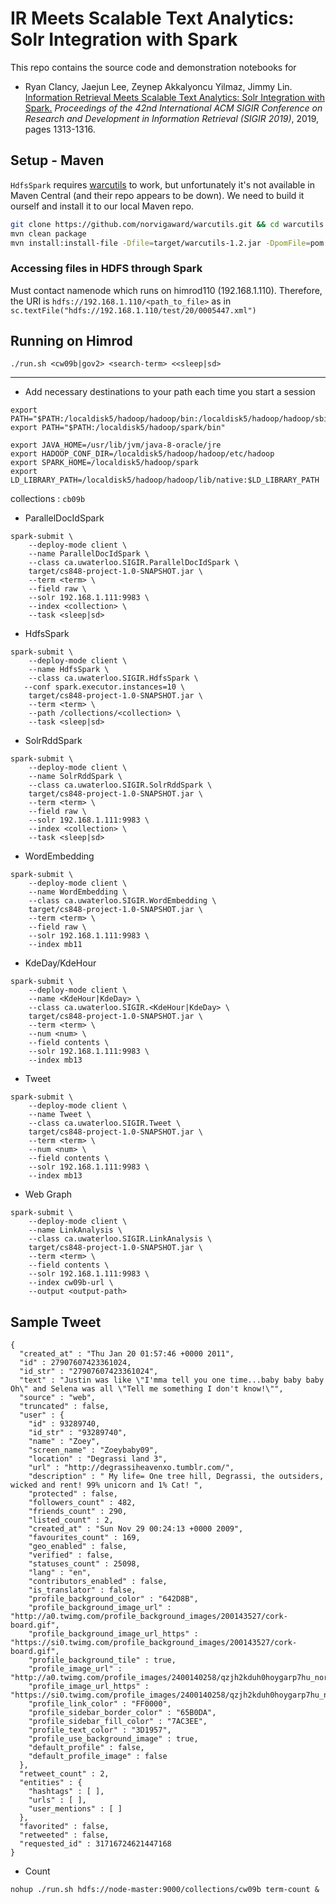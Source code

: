 # IR Meets Scalable Text Analytics: Solr Integration with Spark

This repo contains the source code and demonstration notebooks for

* Ryan Clancy, Jaejun Lee, Zeynep Akkalyoncu Yilmaz, Jimmy Lin. [Information Retrieval Meets Scalable Text Analytics: Solr Integration with Spark.](https://dl.acm.org/citation.cfm?id=3331395) _Proceedings of the 42nd International ACM SIGIR Conference on Research and Development in Information Retrieval (SIGIR 2019)_, 2019, pages 1313-1316.

## Setup - Maven

`HdfsSpark` requires [warcutils](https://github.com/norvigaward/warcutils) to work, but unfortunately it's not available in Maven Central (and their repo appears to be down). We need to build it ourself and install it to our local Maven repo.

```bash
git clone https://github.com/norvigaward/warcutils.git && cd warcutils
mvn clean package
mvn install:install-file -Dfile=target/warcutils-1.2.jar -DpomFile=pom.xml
```

### Accessing files in HDFS through Spark

Must contact namenode which runs on himrod110 (192.168.1.110).
Therefore, the URI is `hdfs://192.168.1.110/<path_to_file>` as in `sc.textFile("hdfs://192.168.1.110/test/20/0005447.xml")`

## Running on Himrod


```./run.sh <cw09b|gov2> <search-term> <<sleep|sd>```

---

- Add necessary destinations to your path each time you start a session
```
export PATH="$PATH:/localdisk5/hadoop/hadoop/bin:/localdisk5/hadoop/hadoop/sbin"
export PATH="$PATH:/localdisk5/hadoop/spark/bin"

export JAVA_HOME=/usr/lib/jvm/java-8-oracle/jre
export HADOOP_CONF_DIR=/localdisk5/hadoop/hadoop/etc/hadoop
export SPARK_HOME=/localdisk5/hadoop/spark
export LD_LIBRARY_PATH=/localdisk5/hadoop/hadoop/lib/native:$LD_LIBRARY_PATH
```

collections : `cb09b`

- ParallelDocIdSpark
```
spark-submit \
    --deploy-mode client \
    --name ParallelDocIdSpark \
    --class ca.uwaterloo.SIGIR.ParallelDocIdSpark \
    target/cs848-project-1.0-SNAPSHOT.jar \
    --term <term> \
    --field raw \
    --solr 192.168.1.111:9983 \
    --index <collection> \
    --task <sleep|sd>
```

- HdfsSpark
```
spark-submit \
    --deploy-mode client \
    --name HdfsSpark \
    --class ca.uwaterloo.SIGIR.HdfsSpark \
   --conf spark.executor.instances=10 \
    target/cs848-project-1.0-SNAPSHOT.jar \
    --term <term> \
    --path /collections/<collection> \
    --task <sleep|sd>
```

- SolrRddSpark
```
spark-submit \
    --deploy-mode client \
    --name SolrRddSpark \
    --class ca.uwaterloo.SIGIR.SolrRddSpark \
    target/cs848-project-1.0-SNAPSHOT.jar \
    --term <term> \
    --field raw \
    --solr 192.168.1.111:9983 \
    --index <collection> \
    --task <sleep|sd>
```

- WordEmbedding
```
spark-submit \
    --deploy-mode client \
    --name WordEmbedding \
    --class ca.uwaterloo.SIGIR.WordEmbedding \
    target/cs848-project-1.0-SNAPSHOT.jar \
    --term <term> \
    --field raw \
    --solr 192.168.1.111:9983 \
    --index mb11
```

- KdeDay/KdeHour
``` 
spark-submit \
    --deploy-mode client \
    --name <KdeHour|KdeDay> \
    --class ca.uwaterloo.SIGIR.<KdeHour|KdeDay> \
    target/cs848-project-1.0-SNAPSHOT.jar \
    --term <term> \
    --num <num> \
    --field contents \
    --solr 192.168.1.111:9983 \
    --index mb13
```

- Tweet
``` 
spark-submit \
    --deploy-mode client \
    --name Tweet \
    --class ca.uwaterloo.SIGIR.Tweet \
    target/cs848-project-1.0-SNAPSHOT.jar \
    --term <term> \
    --num <num> \
    --field contents \
    --solr 192.168.1.111:9983 \
    --index mb13
```

- Web Graph
``` 
spark-submit \
    --deploy-mode client \
    --name LinkAnalysis \
    --class ca.uwaterloo.SIGIR.LinkAnalysis \
    target/cs848-project-1.0-SNAPSHOT.jar \
    --term <term> \
    --field contents \
    --solr 192.168.1.111:9983 \
    --index cw09b-url \
    --output <output-path>
```

## Sample Tweet
```
{
  "created_at" : "Thu Jan 20 01:57:46 +0000 2011",
  "id" : 27907607423361024,
  "id_str" : "27907607423361024",
  "text" : "Justin was like \"I'mma tell you one time...baby baby baby Oh\" and Selena was all \"Tell me something I don't know!\"",
  "source" : "web",
  "truncated" : false,
  "user" : {
    "id" : 93289740,
    "id_str" : "93289740",
    "name" : "Zoey",
    "screen_name" : "Zoeybaby09",
    "location" : "Degrassi land 3",
    "url" : "http://degrassiheavenxo.tumblr.com/",
    "description" : " My life= One tree hill, Degrassi, the outsiders, wicked and rent! 99% unicorn and 1% Cat! ",
    "protected" : false,
    "followers_count" : 482,
    "friends_count" : 290,
    "listed_count" : 2,
    "created_at" : "Sun Nov 29 00:24:13 +0000 2009",
    "favourites_count" : 169,
    "geo_enabled" : false,
    "verified" : false,
    "statuses_count" : 25098,
    "lang" : "en",
    "contributors_enabled" : false,
    "is_translator" : false,
    "profile_background_color" : "642D8B",
    "profile_background_image_url" : "http://a0.twimg.com/profile_background_images/200143527/cork-board.gif",
    "profile_background_image_url_https" : "https://si0.twimg.com/profile_background_images/200143527/cork-board.gif",
    "profile_background_tile" : true,
    "profile_image_url" : "http://a0.twimg.com/profile_images/2400140258/qzjh2kduh0hoygarp7hu_normal.jpeg",
    "profile_image_url_https" : "https://si0.twimg.com/profile_images/2400140258/qzjh2kduh0hoygarp7hu_normal.jpeg",
    "profile_link_color" : "FF0000",
    "profile_sidebar_border_color" : "65B0DA",
    "profile_sidebar_fill_color" : "7AC3EE",
    "profile_text_color" : "3D1957",
    "profile_use_background_image" : true,
    "default_profile" : false,
    "default_profile_image" : false
  },
  "retweet_count" : 2,
  "entities" : {
    "hashtags" : [ ],
    "urls" : [ ],
    "user_mentions" : [ ]
  },
  "favorited" : false,
  "retweeted" : false,
  "requested_id" : 31716724621447168
}
```

- Count
```
nohup ./run.sh hdfs://node-master:9000/collections/cw09b term-count &
```
